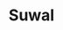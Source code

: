 ---
title: Suwal 
name: Bhushan Suwal
group: collaborators
photo: "/uploads/suwal.jpg"
description:
  "**Bhushan Suwal** was a research associate at MGGG from 2019-21, where he worked on various research and software projects. He is interested in statistics and computational social science. He is a recent graduate of Tufts University, where he majored in computer science. He is currently studying for a PhD in computer science at Boston University.\n"
---